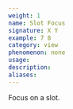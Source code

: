 ```yaml
---
weight: 1
name: Slot Focus
signature: X Y
example: 7 8
category: view
phenomenon: none
usage: 
description: 
aliases: 
---
```

Focus on a slot.